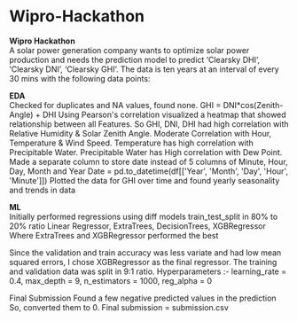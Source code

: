 # Wipro-Hackathon
<b>Wipro Hackathon</b><br>
  A solar power generation company wants to optimize solar power production and needs the prediction model to predict ‘Clearsky DHI’, ‘Clearsky DNI’, ‘Clearsky GHI’. The data is     ten years at an interval of every 30 mins with the following data points:

<b>EDA</b><br>
  Checked for duplicates and NA values, found none.
  GHI = DNI*cos(Zenith-Angle) + DHI
  Using Pearson's correlation visualized a heatmap that showed relationship between all Features.
  So GHI, DNI, DHI had high correlation with Relative Humidity & Solar Zenith Angle. Moderate Correlation with Hour, Temperature & Wind Speed. Temperature has high correlation       with Precipitable Water. Precipitable Water has High correlation with Dew Point.
  Made a separate column to store date instead of 5 columns of Minute, Hour, Day, Month and Year
  Date = pd.to_datetime(df[['Year', 'Month', 'Day', 'Hour', 'Minute']])
  Plotted the data for GHI over time and found yearly seasonality and trends in data

<b>ML</b><br>
  Initially performed regressions using diff models 
  train_test_split in 80% to 20% ratio
  Linear Regressor, ExtraTrees, DecisionTrees, XGBRegressor
  Where
  ExtraTrees and XGBRegressor performed the best

  Since the validation and train accuracy was less variate and had low mean squared errors, I chose XGBRegressor as the final regressor.
  The training and validation data was split in 9:1 ratio.
  Hyperparameters :- learning_rate = 0.4, max_depth = 9, n_estimators = 1000, reg_alpha = 0

Final Submission
  Found a few negative predicted values in the prediction
  So, converted them to 0.
  Final submission = submission.csv
